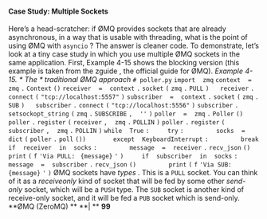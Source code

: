 #### Case Study: Multiple Sockets
 Here’s a head-scratcher: if ØMQ provides sockets that are already asynchronous, in a way that is usable with threading, what is the point of using ØMQ with  `asyncio` ? The answer is cleaner code. To demonstrate, let’s look at a tiny case study in which you use multiple ØMQ sockets in the same application. First,  Example 4-15  shows the blocking version (this example is taken from the  zguide , the official guide for ØMQ). *Example 4-15. * *The* * traditional ØMQ approach* `# poller.py` `import` ` ` `zmq` `context` ` ` `=` ` ` `zmq` `.` `Context` `()` `receiver` ` ` `=` ` ` `context` `.` `socket` `(` `zmq` `.` `PULL` `)` `  ` `receiver` `.` `connect` `(` `"tcp://localhost:5557"` `)` `subscriber` ` ` `=` ` ` `context` `.` `socket` `(` `zmq` `.` `SUB` `)` `  ` `subscriber` `.` `connect` `(` `"tcp://localhost:5556"` `)` `subscriber` `.` `setsockopt_string` `(` `zmq` `.` `SUBSCRIBE` `,` ` ` `''` `)` `poller` ` ` `=` ` ` `zmq` `.` `Poller` `()` `  ` `poller` `.` `register` `(` `receiver` `,` ` ` `zmq` `.` `POLLIN` `)` `poller` `.` `register` `(` `subscriber` `,` ` ` `zmq` `.` `POLLIN` `)` `while` ` ` `True` `:` `    ` `try` `:` `        ` `socks` ` ` `=` ` ` `dict` `(` `poller` `.` `poll` `())` `  ` `    ` `except` ` ` `KeyboardInterrupt` `:` `        ` `break` `    ` `if` ` ` `receiver` ` ` `in` ` ` `socks` `:` `        ` `message` ` ` `=` ` ` `receiver` `.` `recv_json` `()` `        ` `print` `(` `f` `'Via PULL: ` `{message}` `'` `)` `    ` `if` ` ` `subscriber` ` ` `in` ` ` `socks` `:` `        ` `message` ` ` `=` ` ` `subscriber` `.` `recv_json` `()` `        ` `print` `(` `f` `'Via SUB: ` `{message}` `'` `)` ØMQ sockets have  *types* . This is a  `PULL`  socket. You can think of it as a  *receiveonly*  kind of socket that will be fed by some other  *send-only*  socket, which will be a  `PUSH`  type. The  `SUB`  socket is another kind of receive-only socket, and it will be fed a  `PUB` socket which is send-only. **ØMQ (ZeroMQ) ** **| ** **99**